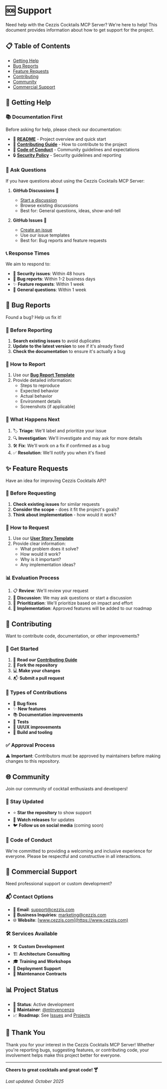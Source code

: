 # 🆘 Support

Need help with the Cezzis Cocktails MCP Server? We're here to help! This document provides information about how to get support for the project.

## 📋 Table of Contents

- [Getting Help](#-getting-help)
- [Bug Reports](#-bug-reports)
- [Feature Requests](#-feature-requests)
- [Contributing](#-contributing)
- [Community](#-community)
- [Commercial Support](#-commercial-support)

## 🙋 Getting Help

### 📚 Documentation First

Before asking for help, please check our documentation:

- 📖 **[README](../README.md)** - Project overview and quick start
- 🤝 **[Contributing Guide](./CONTRIBUTING.md)** - How to contribute to the project
- 🤗 **[Code of Conduct](./CODE_OF_CONDUCT.md)** - Community guidelines and expectations
- 🔒 **[Security Policy](./SECURITY.md)** - Security guidelines and reporting

### 💬 Ask Questions

If you have questions about using the Cezzis Cocktails MCP Server:

1. **GitHub Discussions** 💬
   - [Start a discussion](https://github.com/mtnvencenzo/cezzis-com-cocktails-mcp/discussions)
   - Browse existing discussions
   - Best for: General questions, ideas, show-and-tell

2. **GitHub Issues** 🐛
   - [Create an issue](https://github.com/mtnvencenzo/cezzis-com-cocktails-mcp/issues/new/choose)
   - Use our issue templates
   - Best for: Bug reports and feature requests

### 📞 Response Times

We aim to respond to:
- 🚨 **Security issues**: Within 48 hours
- 🐛 **Bug reports**: Within 1-2 business days
- ✨ **Feature requests**: Within 1 week
- 💬 **General questions**: Within 1 week

## 🐛 Bug Reports

Found a bug? Help us fix it!

### 📝 Before Reporting

1. **Search existing issues** to avoid duplicates
2. **Update to the latest version** to see if it's already fixed
3. **Check the documentation** to ensure it's actually a bug

### 📮 How to Report

1. Use our **[Bug Report Template](https://github.com/mtnvencenzo/cezzis-com-cocktails-mcp/issues/new?template=bug_report.md)**
2. Provide detailed information:
   - Steps to reproduce
   - Expected behavior
   - Actual behavior
   - Environment details
   - Screenshots (if applicable)

### 🔄 What Happens Next

1. 🏷️ **Triage**: We'll label and prioritize your issue
2. 🔍 **Investigation**: We'll investigate and may ask for more details
3. 🛠️ **Fix**: We'll work on a fix if confirmed as a bug
4. ✅ **Resolution**: We'll notify you when it's fixed

## ✨ Feature Requests

Have an idea for improving Cezzis Cocktails API?

### 🧠 Before Requesting

1. **Check existing issues** for similar requests
2. **Consider the scope** - does it fit the project's goals?
3. **Think about implementation** - how would it work?

### 📨 How to Request

1. Use our **[User Story Template](https://github.com/mtnvencenzo/cezzis-com-cocktails-mcp/issues/new?template=user-story-template.md)**
2. Provide clear information:
   - What problem does it solve?
   - How would it work?
   - Why is it important?
   - Any implementation ideas?

### 📊 Evaluation Process

1. 📋 **Review**: We'll review your request
2. 💬 **Discussion**: We may ask questions or start a discussion
3. 🎯 **Prioritization**: We'll prioritize based on impact and effort
4. 🚀 **Implementation**: Approved features will be added to our roadmap

## 🤝 Contributing

Want to contribute code, documentation, or other improvements?

### 🚀 Get Started

1. 📖 **Read our [Contributing Guide](./CONTRIBUTING.md)**
2. 🍴 **Fork the repository**
3. 💻 **Make your changes**
4. 📬 **Submit a pull request**

### 🧾 Types of Contributions

- 🐛 **Bug fixes**
- ✨ **New features**
- 📚 **Documentation improvements**
- 🧪 **Tests**
- 🎨 **UI/UX improvements**
- 🔧 **Build and tooling**

### ✅ Approval Process

⚠️ **Important**: Contributors must be approved by maintainers before making changes to this repository.

## 🌐 Community

Join our community of cocktail enthusiasts and developers!

### 📣 Stay Updated

- ⭐ **Star the repository** to show support
- 👀 **Watch releases** for updates
- 🐦 **Follow us on social media** (coming soon)

### 🤗 Code of Conduct

We're committed to providing a welcoming and inclusive experience for everyone. Please be respectful and constructive in all interactions.

## 💼 Commercial Support

Need professional support or custom development?

### 📬 Contact Options

- 📧 **Email**: [support@cezzis.com](mailto:support@cezzis.com)
- 💼 **Business Inquiries**: [marketing@cezzis.com](mailto:marketing@cezzis.com)
- 🌐 **Website**: [www.cezzis.com](https://www.cezzis.com)

### 🛠️ Services Available

- 🛠️ **Custom Development**
- 🏗️ **Architecture Consulting**
- 🎓 **Training and Workshops**
- 🚀 **Deployment Support**
- 🔧 **Maintenance Contracts**

## 📊 Project Status

- 🚀 **Status**: Active development
- 🎯 **Maintainer**: [@mtnvencenzo](https://github.com/mtnvencenzo)
- 📈 **Roadmap**: See [Issues](https://github.com/mtnvencenzo/cezzis-com-cocktails-mcp/issues) and [Projects](https://github.com/mtnvencenzo/cezzis-com-cocktails-mcp/projects)

## 🙏 Thank You

Thank you for your interest in the Cezzis Cocktails MCP Server! Whether you're reporting bugs, suggesting features, or contributing code, your involvement helps make this project better for everyone.

---

**Cheers to great cocktails and great code! 🍸**

*Last updated: October 2025*